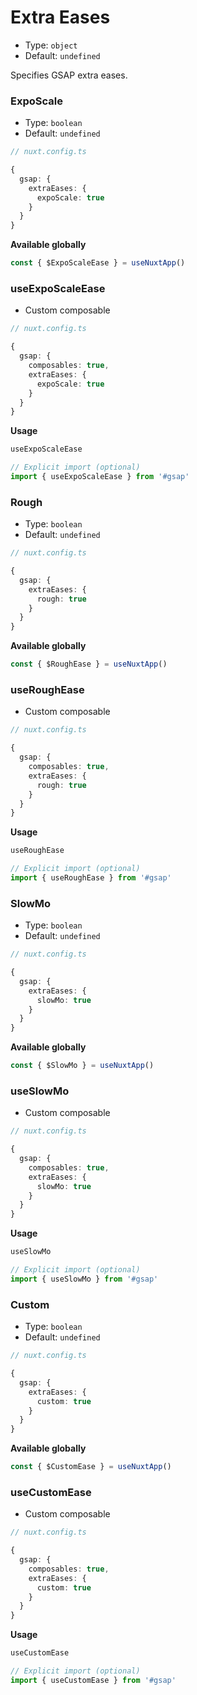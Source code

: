 # Extra Eases

- Type: `object`
- Default: `undefined`

Specifies GSAP extra eases.

### ExpoScale

- Type: `boolean`
- Default: `undefined`

```ts
// nuxt.config.ts

{
  gsap: {
    extraEases: {
      expoScale: true
    }
  }
}
```

**Available globally**

```ts
const { $ExpoScaleEase } = useNuxtApp()
```

### useExpoScaleEase

- Custom composable

```ts
// nuxt.config.ts

{
  gsap: {
    composables: true,
    extraEases: {
      expoScale: true
    }
  }
}
```

**Usage**

```ts
useExpoScaleEase
```

```ts
// Explicit import (optional)
import { useExpoScaleEase } from '#gsap'
```

### Rough

- Type: `boolean`
- Default: `undefined`

```ts
// nuxt.config.ts

{
  gsap: {
    extraEases: {
      rough: true
    }
  }
}
```

**Available globally**

```ts
const { $RoughEase } = useNuxtApp()
```

### useRoughEase

- Custom composable

```ts
// nuxt.config.ts

{
  gsap: {
    composables: true,
    extraEases: {
      rough: true
    }
  }
}
```

**Usage**

```ts
useRoughEase
```

```ts
// Explicit import (optional)
import { useRoughEase } from '#gsap'
```

### SlowMo

- Type: `boolean`
- Default: `undefined`

```ts
// nuxt.config.ts

{
  gsap: {
    extraEases: {
      slowMo: true
    }
  }
}
```

**Available globally**

```ts
const { $SlowMo } = useNuxtApp()
```

### useSlowMo

- Custom composable

```ts
// nuxt.config.ts

{
  gsap: {
    composables: true,
    extraEases: {
      slowMo: true
    }
  }
}
```

**Usage**

```ts
useSlowMo
```

```ts
// Explicit import (optional)
import { useSlowMo } from '#gsap'
```

### Custom

- Type: `boolean`
- Default: `undefined`

```ts
// nuxt.config.ts

{
  gsap: {
    extraEases: {
      custom: true
    }
  }
}
```

**Available globally**

```ts
const { $CustomEase } = useNuxtApp()
```

### useCustomEase

- Custom composable

```ts
// nuxt.config.ts

{
  gsap: {
    composables: true,
    extraEases: {
      custom: true
    }
  }
}
```

**Usage**

```ts
useCustomEase
```

```ts
// Explicit import (optional)
import { useCustomEase } from '#gsap'
```
